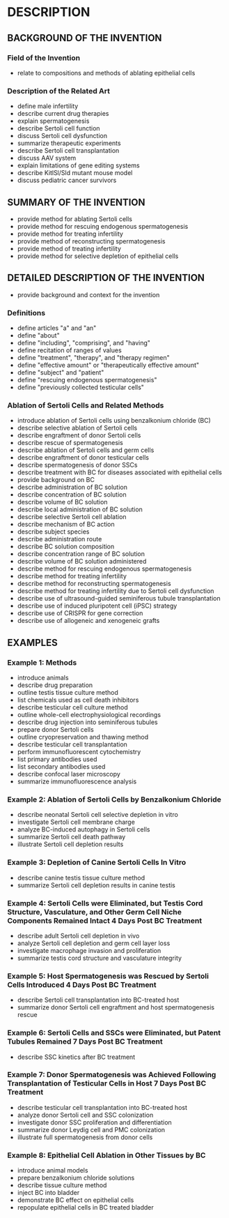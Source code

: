 # DESCRIPTION

## BACKGROUND OF THE INVENTION

### Field of the Invention

- relate to compositions and methods of ablating epithelial cells

### Description of the Related Art

- define male infertility
- describe current drug therapies
- explain spermatogenesis
- describe Sertoli cell function
- discuss Sertoli cell dysfunction
- summarize therapeutic experiments
- describe Sertoli cell transplantation
- discuss AAV system
- explain limitations of gene editing systems
- describe KitlSl/Sld mutant mouse model
- discuss pediatric cancer survivors

## SUMMARY OF THE INVENTION

- provide method for ablating Sertoli cells
- provide method for rescuing endogenous spermatogenesis
- provide method for treating infertility
- provide method of reconstructing spermatogenesis
- provide method of treating infertility
- provide method for selective depletion of epithelial cells

## DETAILED DESCRIPTION OF THE INVENTION

- provide background and context for the invention

### Definitions

- define articles "a" and "an"
- define "about"
- define "including", "comprising", and "having"
- define recitation of ranges of values
- define "treatment", "therapy", and "therapy regimen"
- define "effective amount" or "therapeutically effective amount"
- define "subject" and "patient"
- define "rescuing endogenous spermatogenesis"
- define "previously collected testicular cells"

### Ablation of Sertoli Cells and Related Methods

- introduce ablation of Sertoli cells using benzalkonium chloride (BC)
- describe selective ablation of Sertoli cells
- describe engraftment of donor Sertoli cells
- describe rescue of spermatogenesis
- describe ablation of Sertoli cells and germ cells
- describe engraftment of donor testicular cells
- describe spermatogenesis of donor SSCs
- describe treatment with BC for diseases associated with epithelial cells
- provide background on BC
- describe administration of BC solution
- describe concentration of BC solution
- describe volume of BC solution
- describe local administration of BC solution
- describe selective Sertoli cell ablation
- describe mechanism of BC action
- describe subject species
- describe administration route
- describe BC solution composition
- describe concentration range of BC solution
- describe volume of BC solution administered
- describe method for rescuing endogenous spermatogenesis
- describe method for treating infertility
- describe method for reconstructing spermatogenesis
- describe method for treating infertility due to Sertoli cell dysfunction
- describe use of ultrasound-guided seminiferous tubule transplantation
- describe use of induced pluripotent cell (iPSC) strategy
- describe use of CRISPR for gene correction
- describe use of allogeneic and xenogeneic grafts

## EXAMPLES

### Example 1: Methods

- introduce animals
- describe drug preparation
- outline testis tissue culture method
- list chemicals used as cell death inhibitors
- describe testicular cell culture method
- outline whole-cell electrophysiological recordings
- describe drug injection into seminiferous tubules
- prepare donor Sertoli cells
- outline cryopreservation and thawing method
- describe testicular cell transplantation
- perform immunofluorescent cytochemistry
- list primary antibodies used
- list secondary antibodies used
- describe confocal laser microscopy
- summarize immunofluorescence analysis

### Example 2: Ablation of Sertoli Cells by Benzalkonium Chloride

- describe neonatal Sertoli cell selective depletion in vitro
- investigate Sertoli cell membrane charge
- analyze BC-induced autophagy in Sertoli cells
- summarize Sertoli cell death pathway
- illustrate Sertoli cell depletion results

### Example 3: Depletion of Canine Sertoli Cells In Vitro

- describe canine testis tissue culture method
- summarize Sertoli cell depletion results in canine testis

### Example 4: Sertoli Cells were Eliminated, but Testis Cord Structure, Vasculature, and Other Germ Cell Niche Components Remained Intact 4 Days Post BC Treatment

- describe adult Sertoli cell depletion in vivo
- analyze Sertoli cell depletion and germ cell layer loss
- investigate macrophage invasion and proliferation
- summarize testis cord structure and vasculature integrity

### Example 5: Host Spermatogenesis was Rescued by Sertoli Cells Introduced 4 Days Post BC Treatment

- describe Sertoli cell transplantation into BC-treated host
- summarize donor Sertoli cell engraftment and host spermatogenesis rescue

### Example 6: Sertoli Cells and SSCs were Eliminated, but Patent Tubules Remained 7 Days Post BC Treatment

- describe SSC kinetics after BC treatment

### Example 7: Donor Spermatogenesis was Achieved Following Transplantation of Testicular Cells in Host 7 Days Post BC Treatment

- describe testicular cell transplantation into BC-treated host
- analyze donor Sertoli cell and SSC colonization
- investigate donor SSC proliferation and differentiation
- summarize donor Leydig cell and PMC colonization
- illustrate full spermatogenesis from donor cells

### Example 8: Epithelial Cell Ablation in Other Tissues by BC

- introduce animal models
- prepare benzalkonium chloride solutions
- describe tissue culture method
- inject BC into bladder
- demonstrate BC effect on epithelial cells
- repopulate epithelial cells in BC treated bladder

